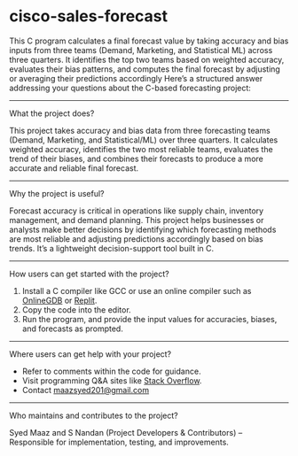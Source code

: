 # cisco-sales-forecast
This C program calculates a final forecast value by taking accuracy and bias inputs from three teams (Demand, Marketing, and Statistical ML) across three quarters. It identifies the top two teams based on weighted accuracy, evaluates their bias patterns, and computes the final forecast by adjusting or averaging their predictions accordingly 
Here’s a structured answer addressing your questions about the C-based forecasting project:

---

What the project does?

This project takes accuracy and bias data from three forecasting teams (Demand, Marketing, and Statistical/ML) over three quarters. It calculates weighted accuracy, identifies the two most reliable teams, evaluates the trend of their biases, and combines their forecasts to produce a more accurate and reliable final forecast.

---

Why the project is useful?

Forecast accuracy is critical in operations like supply chain, inventory management, and demand planning. This project helps businesses or analysts make better decisions by identifying which forecasting methods are most reliable and adjusting predictions accordingly based on bias trends. It’s a lightweight decision-support tool built in C.

---

How users can get started with the project?

1. Install a C compiler like GCC or use an online compiler such as [OnlineGDB](https://www.onlinegdb.com/) or [Replit](https://replit.com/).
2. Copy the code into the editor.
3. Run the program, and provide the input values for accuracies, biases, and forecasts as prompted.

---

Where users can get help with your project?

* Refer to comments within the code for guidance.
* Visit programming Q\&A sites like [Stack Overflow](https://stackoverflow.com/).
* Contact maazsyed201@gmail.com 


---

Who maintains and contributes to the project?

Syed Maaz and S Nandan (Project Developers & Contributors) – Responsible for implementation, testing, and improvements.


